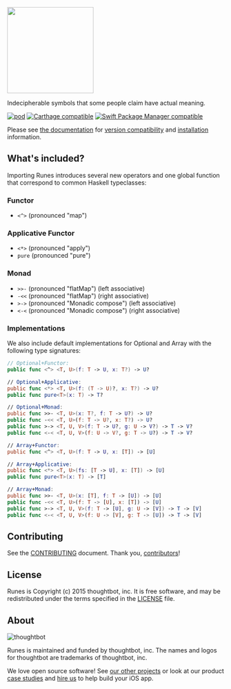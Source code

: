 <img src="https://raw.githubusercontent.com/thoughtbot/Runes/gh-pages/Logo.png" width="200" />

Indecipherable symbols that some people claim have actual meaning.

[![pod](https://img.shields.io/cocoapods/v/Runes.svg)](https://cocoapods.org/)
[![Carthage compatible](https://img.shields.io/badge/Carthage-compatible-4BC51D.svg?style=flat)](https://github.com/Carthage/Carthage)
[![Swift Package Manager compatible](https://img.shields.io/badge/Swift%20Package%20Manager-compatible-brightgreen.svg)](https://github.com/apple/swift-package-manager)

Please see [the documentation] for [version compatibility] and [installation]
information.

[the documentation]: Documentation/
[version compatibility]: Documentation/version-compatibility.md
[installation]: Documentation/installation.md

## What's included? ##

Importing Runes introduces several new operators and one global function that
correspond to common Haskell typeclasses:

### Functor ###

- `<^>` (pronounced "map")

### Applicative Functor ###

- `<*>` (pronounced "apply")
- `pure` (pronounced "pure")

### Monad ###

- `>>-` (pronounced "flatMap") (left associative)
- `-<<` (pronounced "flatMap") (right associative)
- `>->` (pronounced "Monadic compose") (left associative)
- `<-<` (pronounced "Monadic compose") (right associative)

### Implementations ###

We also include default implementations for Optional and Array with the
following type signatures:

```swift
// Optional+Functor:
public func <^> <T, U>(f: T -> U, x: T?) -> U?

// Optional+Applicative:
public func <*> <T, U>(f: (T -> U)?, x: T?) -> U?
public func pure<T>(x: T) -> T?

// Optional+Monad:
public func >>- <T, U>(x: T?, f: T -> U?) -> U?
public func -<< <T, U>(f: T -> U?, x: T?) -> U?
public func >-> <T, U, V>(f: T -> U?, g: U -> V?) -> T -> V?
public func <-< <T, U, V>(f: U -> V?, g: T -> U?) -> T -> V?

// Array+Functor:
public func <^> <T, U>(f: T -> U, x: [T]) -> [U]

// Array+Applicative:
public func <*> <T, U>(fs: [T -> U], x: [T]) -> [U]
public func pure<T>(x: T) -> [T]

// Array+Monad:
public func >>- <T, U>(x: [T], f: T -> [U]) -> [U]
public func -<< <T, U>(f: T -> [U], x: [T]) -> [U]
public func >-> <T, U, V>(f: T -> [U], g: U -> [V]) -> T -> [V]
public func <-< <T, U, V>(f: U -> [V], g: T -> [U]) -> T -> [V]
```

## Contributing ##

See the [CONTRIBUTING] document. Thank you, [contributors]!

[CONTRIBUTING]: CONTRIBUTING.md
[contributors]: https://github.com/thoughtbot/Runes/graphs/contributors

## License ##

Runes is Copyright (c) 2015 thoughtbot, inc. It is free software, and may be
redistributed under the terms specified in the [LICENSE] file.

[LICENSE]: /LICENSE

## About ##

![thoughtbot](https://thoughtbot.com/logo.png)

Runes is maintained and funded by thoughtbot, inc. The names and logos for
thoughtbot are trademarks of thoughtbot, inc.

We love open source software! See [our other projects][community] or look at
our product [case studies] and [hire us][hire] to help build your iOS app.

[community]: https://thoughtbot.com/community?utm_source=github
[case studies]: https://thoughtbot.com/ios?utm_source=github
[hire]: https://thoughtbot.com/hire-us?utm_source=github
